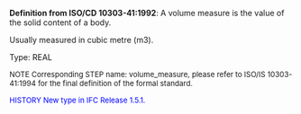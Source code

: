 **Definition from ISO/CD 10303-41:1992**: A volume measure is the value of the solid content of a body.

Usually measured in cubic metre (m3).

Type: REAL

> <font size="-1">
  NOTE Corresponding STEP name: volume_measure, please refer to ISO/IS 10303-41:1994
  for the final definition of the formal standard.
</font>

> <font size="-1" color="#0000FF">
  HISTORY New type in IFC Release 1.5.1.
</font>